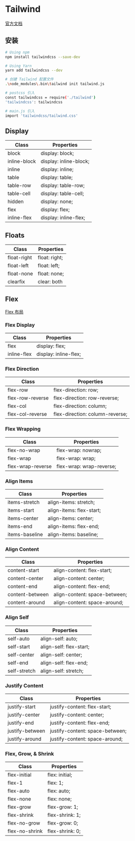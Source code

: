 # Tailwind

[官方文档](https://www.tailwindcss.cn/docs/installation/)

## 安装

```bash
# Using npm
npm install tailwindcss --save-dev

# Using Yarn
yarn add tailwindcss --dev

# 创建 Tailwind 配置文件
.\node_modules\.bin\tailwind init tailwind.js

# postcss 引入
const tailwindcss = require('./tailwind')
'tailwindcss': tailwindcss

# main.js 引入
import 'tailwindcss/tailwind.css'
```
## Display

| Class        | Properties             |
| ------------ | ---------------------- |
| block        | display: block;        |
| inline-block | display: inline-block; |
| inline       | display: inline;       |
| table        | display: table;        |
| table-row    | display: table-row;    |
| table-cell   | display: table-cell;   |
| hidden       | display: none;         |
| flex         | display: flex;         |
| inline-flex  | display: inline-flex;  |

## Floats

| Class       | Properties    |
| ----------- | ------------- |
| float-right | float: right; |
| float-left  | float: left;  |
| float-none  | float: none;  |
| clearfix    | clear: both   |

## Flex

[Flex 布局](https://www.tailwindcss.cn/docs/flex-direction)

### Flex Display
| Class       | Properties            |
| ----------- | --------------------- |
| flex        | display: flex;        |
| inline-flex | display: inline-flex; |

### Flex Direction
| Class            | Properties                      |
| ---------------- | ------------------------------- |
| flex-row         | flex-direction: row;            |
| flex-row-reverse | flex-direction: row-reverse;    |
| flex-col         | flex-direction: column;         |
| flex-col-reverse | flex-direction: column-reverse; |

### Flex Wrapping
| Class             | Properties               |
| ----------------- | ------------------------ |
| flex-no-wrap      | flex-wrap: nowrap;       |
| flex-wrap         | flex-wrap: wrap;         |
| flex-wrap-reverse | flex-wrap: wrap-reverse; |

### Align Items
| Class          | Properties               |
| -------------- | ------------------------ |
| items-stretch  | align-items: stretch;    |
| items-start    | align-items: flex-start; |
| items-center   | align-items: center;     |
| items-end      | align-items: flex-end;   |
| items-baseline | align-items: baseline;   |

### Align Content
| Class           | Properties                    |
| --------------- | ----------------------------- |
| content-start   | align-content: flex-start;    |
| content-center  | align-content: center;        |
| content-end     | align-content: flex-end;      |
| content-between | align-content: space-between; |
| content-around  | align-content: space-around;  |

### Align Self
| Class        | Properties              |
| ------------ | ----------------------- |
| self-auto    | align-self: auto;       |
| self-start   | align-self: flex-start; |
| self-center  | align-self: center;     |
| self-end     | align-self: flex-end;   |
| self-stretch | align-self: stretch;    |

### Justify Content
| Class           | Properties                      |
| --------------- | ------------------------------- |
| justify-start   | justify-content: flex-start;    |
| justify-center  | justify-content: center;        |
| justify-end     | justify-content: flex-end;      |
| justify-between | justify-content: space-between; |
| justify-around  | justify-content: space-around;  |

### Flex, Grow, & Shrink
| Class          | Properties      |
| -------------- | --------------- |
| flex-initial   | flex: initial;  |
| flex-1         | flex: 1;        |
| flex-auto      | flex: auto;     |
| flex-none      | flex: none;     |
| flex-grow      | flex-grow: 1;   |
| flex-shrink    | flex-shrink: 1; |
| flex-no-grow   | flex-grow: 0;   |
| flex-no-shrink | flex-shrink: 0; |
